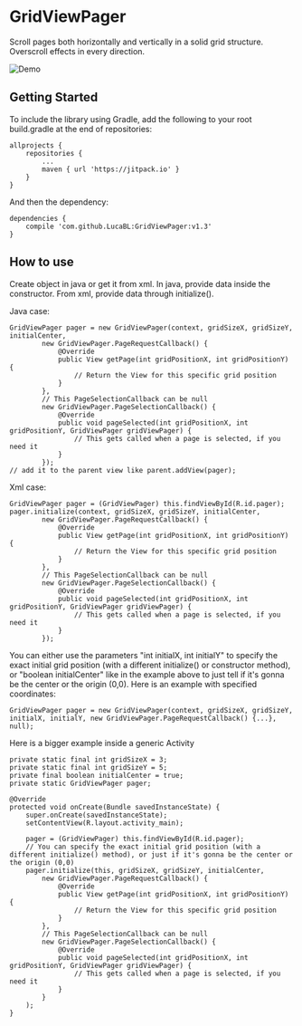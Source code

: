 # GridViewPager

Scroll pages both horizontally and vertically in a solid grid structure.
Overscroll effects in every direction.

![Demo](https://user-images.githubusercontent.com/13917942/31603560-d67765fa-b260-11e7-9561-62bed4a2ef60.gif)

## Getting Started

To include the library using Gradle, add the following to your root build.gradle at the end of repositories:

```
allprojects {
	repositories {
		...
		maven { url 'https://jitpack.io' }
	}
}
```

And then the dependency:

```
dependencies {
	compile 'com.github.LucaBL:GridViewPager:v1.3'
}
```

## How to use

Create object in java or get it from xml.
In java, provide data inside the constructor.
From xml, provide data through initialize().

Java case:

```
GridViewPager pager = new GridViewPager(context, gridSizeX, gridSizeY, initialCenter,
        new GridViewPager.PageRequestCallback() {
            @Override
            public View getPage(int gridPositionX, int gridPositionY) {
                // Return the View for this specific grid position
            }
        },
        // This PageSelectionCallback can be null
        new GridViewPager.PageSelectionCallback() {
            @Override
            public void pageSelected(int gridPositionX, int gridPositionY, GridViewPager gridViewPager) {
                // This gets called when a page is selected, if you need it
            }
        });
// add it to the parent view like parent.addView(pager);
```

Xml case:

```
GridViewPager pager = (GridViewPager) this.findViewById(R.id.pager);
pager.initialize(context, gridSizeX, gridSizeY, initialCenter,
        new GridViewPager.PageRequestCallback() {
            @Override
            public View getPage(int gridPositionX, int gridPositionY) {
                // Return the View for this specific grid position
            }
        },
        // This PageSelectionCallback can be null
        new GridViewPager.PageSelectionCallback() {
            @Override
            public void pageSelected(int gridPositionX, int gridPositionY, GridViewPager gridViewPager) {
                // This gets called when a page is selected, if you need it
            }
        });
```

You can either use the parameters "int initialX, int initialY" to specify the exact initial grid position (with a different initialize() or constructor method), or "boolean initialCenter" like in the example above to just tell if it's gonna be the center or the origin (0,0).
Here is an example with specified coordinates:

```
GridViewPager pager = new GridViewPager(context, gridSizeX, gridSizeY, initialX, initialY, new GridViewPager.PageRequestCallback() {...}, null);
```

Here is a bigger example inside a generic Activity

```
private static final int gridSizeX = 3;
private static final int gridSizeY = 5;
private final boolean initialCenter = true;
private static GridViewPager pager;

@Override
protected void onCreate(Bundle savedInstanceState) {
    super.onCreate(savedInstanceState);
    setContentView(R.layout.activity_main);

    pager = (GridViewPager) this.findViewById(R.id.pager);
    // You can specify the exact initial grid position (with a different initialize() method), or just if it's gonna be the center or the origin (0,0)
    pager.initialize(this, gridSizeX, gridSizeY, initialCenter,
        new GridViewPager.PageRequestCallback() {
            @Override
            public View getPage(int gridPositionX, int gridPositionY) {
                // Return the View for this specific grid position
            }
        },
        // This PageSelectionCallback can be null
        new GridViewPager.PageSelectionCallback() {
            @Override
            public void pageSelected(int gridPositionX, int gridPositionY, GridViewPager gridViewPager) {
                // This gets called when a page is selected, if you need it
            }
        }
    );
}
```
